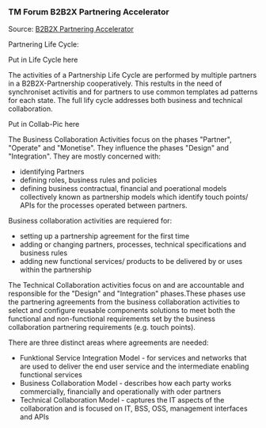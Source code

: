 ### TM Forum B2B2X Partnering Accelerator

Source: [B2B2X Partnering Accelerator](http://www.tmforum.org/B2B2XPartneringAccelerator/15673/home.html)

Partnering Life Cycle:

Put in Life Cycle here

The activities of a Partnership Life Cycle are performed by multiple partners in a  B2B2X-Partnership cooperatively. This restults in the need of synchroniset activitis and for partners to use common templates ad patterns for each state.
The full lify cycle addresses both business and technical collaboration.

Put in Collab-Pic here

The Business Collaboration Activities focus on the phases "Partner", "Operate" and "Monetise". They influence the phases "Design" and "Integration". They are mostly concerned with:
* identifying Partners
* defining roles, business rules and policies
* defining business contractual, financial and poerational models collectively known as partnership models which identify touch points/ APIs for the processes operated between partners.

Business collaboration activities are requiered for:
* setting up a partnership agreement for the first time
* adding or changing partners, processes, technical specifications and business rules
* adding new functional services/ products to be delivered by or uses within the partnership
 
The Technical Collaboration activities focus on and are accountable and responsible for the "Design" and "Integration" phases.These phases use the partnering agreements from the business collaboration activities to select and configure reusable components solutions to meet both the functional and non-functional requirements set by the business collaboration partnering requirements (e.g. touch points).

There are three distinct areas where agreements are needed:
* Funktional Service Integration Model - for services and networks that are used to deliver the end user service and the intermediate enabling functional services
* Business Collaboration Model - describes how each party works commercially, financially and operationally with oder partners
* Technical Collaboration Model - captures the IT aspects of the collaboration and is focused on IT, BSS, OSS, management interfaces and APIs


